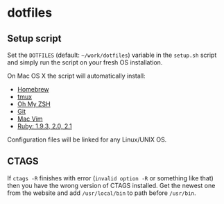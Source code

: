 dotfiles
========

## Setup script
Set the `DOTFILES` (default: `~/work/dotfiles`) variable in the `setup.sh` script and simply run the script on your fresh OS installation.

On Mac OS X the script will automatically install:

* [Homebrew](http://brew.sh/)
* [tmux](http://tmux.sourceforge.net/)
* [Oh My ZSH](https://github.com/robbyrussell/oh-my-zsh)
* [Git](http://git-scm.com/)
* [Mac Vim](https://code.google.com/p/macvim/)
* [Ruby: 1.9.3, 2.0, 2.1](https://www.ruby-lang.org)

Configuration files will be linked for any Linux/UNIX OS.

## CTAGS
If `ctags -R` finishes with error (`invalid option -R` or something like that) then you have the wrong version of CTAGS installed.
Get the newest one from the website and add `/usr/local/bin` to path before `/usr/bin`.
